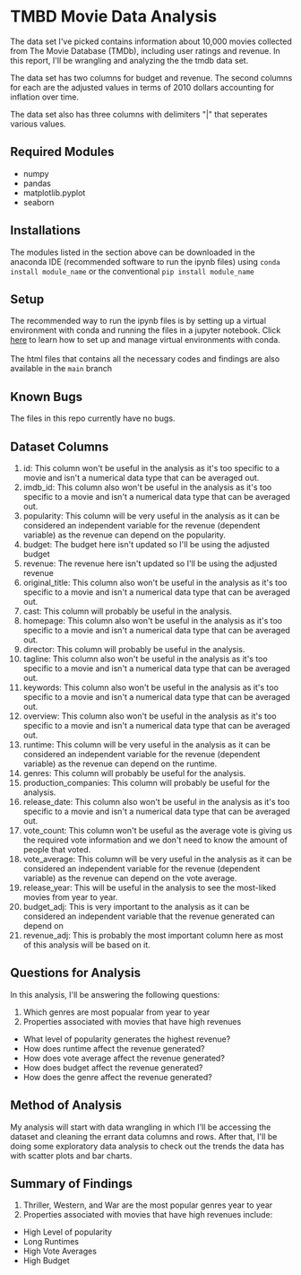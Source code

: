 # TMBD Movie Data Analysis

The data set I've picked contains information about 10,000 movies collected from The Movie Database (TMDb), including user ratings and revenue. In this report, I'll be wrangling and analyzing the the tmdb data set.

The data set has two columns for budget and revenue. The second columns for each are the adjusted values in terms of 2010 dollars accounting for inflation over time.

The data set also has three columns with delimiters "|" that seperates various values.

## Required Modules
* numpy
* pandas
* matplotlib.pyplot
* seaborn

## Installations
The modules listed in the section above can be downloaded in the anaconda IDE (recommended software to run the ipynb files) using `conda install module_name` or the conventional `pip install module_name`

## Setup
The recommended way to run the ipynb files is by setting up a virtual environment with conda and running the files in a jupyter notebook. Click [here](https://docs.conda.io/projects/conda/en/latest/user-guide/tasks/manage-environments.html) to learn how to set up and manage virtual environments with conda.<br><br>
The html files that contains all the necessary codes and findings are also available in the `main` branch

## Known Bugs
The files in this repo currently have no bugs.

## Dataset Columns
1. id: This column won't be useful in the analysis as it's too specific to a movie and isn't a numerical data type that can be averaged out.
2. imdb_id: This column also won't be useful in the analysis as it's too specific to a movie and isn't a numerical data type that can be averaged out.
3. popularity: This column will be very useful in the analysis as it can be considered an independent variable for the revenue (dependent variable) as the revenue can depend on the popularity.
4. budget: The budget here isn't updated so I'll be using the adjusted budget
5. revenue: The revenue here isn't updated so I'll be using the adjusted revenue
6. original_title: This column also won't be useful in the analysis as it's too specific to a movie and isn't a numerical data type that can be averaged out.
7. cast: This column will probably be useful in the analysis.
8. homepage: This column also won't be useful in the analysis as it's too specific to a movie and isn't a numerical data type that can be averaged out.
9. director: This column will probably be useful in the analysis.
10. tagline: This column also won't be useful in the analysis as it's too specific to a movie and isn't a numerical data type that can be averaged out.
11. keywords: This column also won't be useful in the analysis as it's too specific to a movie and isn't a numerical data type that can be averaged out.
12. overview: This column also won't be useful in the analysis as it's too specific to a movie and isn't a numerical data type that can be averaged out.
13. runtime: This column will be very useful in the analysis as it can be considered an independent variable for the revenue (dependent variable) as the revenue can depend on the runtime.
14. genres: This column will probably be useful for the analysis.
15. production_companies: This column will probably be useful for the analysis.
16. release_date: This column also won't be useful in the analysis as it's too specific to a movie and isn't a numerical data type that can be averaged out.
17. vote_count: This column won't be useful as the average vote is giving us the required vote information and we don't need to know the amount of people that voted.
18. vote_average: This column will be very useful in the analysis as it can be considered an independent variable for the revenue (dependent variable) as the revenue can depend on the vote average.
19. release_year: This will be useful in the analysis to see the most-liked movies from year to year.
20. budget_adj: This is very important to the analysis as it can be considered an independent variable that the revenue generated can depend on
21. revenue_adj: This is probably the most important column here as most of this analysis will be based on it.

## Questions for Analysis
In this analysis, I'll be answering the following questions:
1. Which genres are most popualar from year to year
2. Properties associated with movies that have high revenues
- What level of popularity generates the highest revenue?
- How does runtime affect the revenue generated?
- How does vote average affect the revenue generated?
- How does budget affect the revenue generated?
- How does the genre affect the revenue generated?

## Method of Analysis
My analysis will start with data wrangling in which I'll be accessing the dataset and cleaning the errant data columns and rows.
After that, I'll be doing some exploratory data analysis to check out the trends the data has with scatter plots and bar charts.

## Summary of Findings
1. Thriller, Western, and War are the most popular genres year to year
2. Properties associated with movies that have high revenues include:
- High Level of popularity
- Long Runtimes
- High Vote Averages
- High Budget
